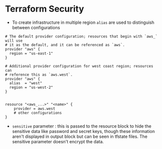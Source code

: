 # Terraform Security

- To create infrastructure in multiple region `alias` are used to distinguish between configurations

```
# The default provider configuration; resources that begin with `aws_` will use
# it as the default, and it can be referenced as `aws`.
provider "aws" {
  region = "us-east-1"
}

# Additional provider configuration for west coast region; resources can
# reference this as `aws.west`.
provider "aws" {
  alias  = "west"
  region = "us-west-2"
}


resource "<aws_...>" "<name>" {
    provider = aws.west
    # other configurations
}
```

- `sensitive` parameter : this is passed to the resource block to hide the sensitive data like password and secret keys, though these information aren't displayed in output block but can be seen in tfstate files. The sensitive parameter doesn't encrypt the data.
